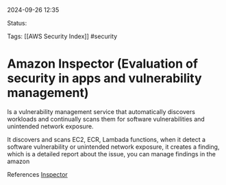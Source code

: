 2024-09-26 12:35

Status:

Tags:
[[AWS Security Index]]
#security

# Amazon Inspector (Evaluation of security in apps and vulnerability management)

Is a vulnerability management service that automatically discovers workloads and continually scans them for software vulnerabilities and unintended network exposure.

It discovers and scans EC2, ECR, Lambada functions, when it detect a software vulnerability or unintended network exposure, it creates a finding, which is a detailed report about the issue, you can manage findings in the amazon


References 
[Inspector](https://docs.aws.amazon.com/inspector/latest/user/what-is-inspector.html)